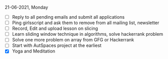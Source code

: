 21-06-2021, Monday

- [ ] Reply to all pending emails and submit all applications
- [ ] Ping girlsscript and ask them to remove from all mailing list, newsletter
- [ ] Record, Edit and upload lesson on slicing
- [ ] Learn sliding window technique in algorithms, solve hackerrank problem
- [ ] Solve one more problem on array from GFG or Hackerrank
- [ ] Start with AutSpaces project at the earliest
- [X] Yoga and Meditation
